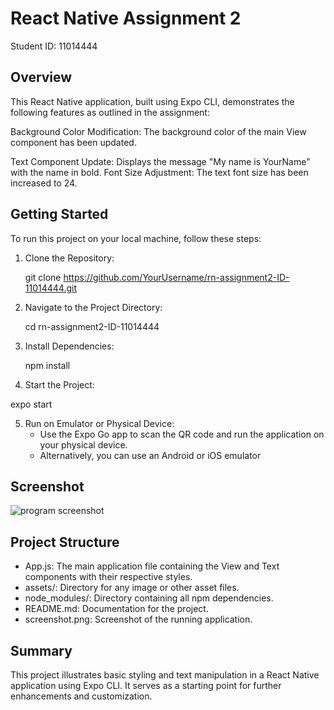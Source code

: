 # React Native Assignment 2

Student ID: 11014444

## Overview
This React Native application, built using Expo CLI, demonstrates the following features as outlined in the assignment:

Background Color Modification: The background color of the main View component has been updated.

Text Component Update: Displays the message "My name is YourName" with the name in bold.
Font Size Adjustment: The text font size has been increased to 24.

## Getting Started

To run this project on your local machine, follow these steps:

1. Clone the Repository:
  
   git clone https://github.com/YourUsername/rn-assignment2-ID-11014444.git
   

2. Navigate to the Project Directory:
  
   cd rn-assignment2-ID-11014444
  

3. Install Dependencies:

   npm install
   

4. Start the Project:
 
 expo start
  

5. Run on Emulator or Physical Device:
   - Use the Expo Go app to scan the QR code and run the application on your physical device.
   - Alternatively, you can use an Android or iOS emulator

## Screenshot
![program screenshot](https://i.ibb.co/8z7GTw3/Screenshot-2024-05-26-140300.png)

## Project Structure

- App.js: The main application file containing the View and Text components with their respective styles.
- assets/: Directory for any image or other asset files.
- node_modules/: Directory containing all npm dependencies.
- README.md: Documentation for the project.
- screenshot.png: Screenshot of the running application.

## Summary

This project illustrates basic styling and text manipulation in a React Native application using Expo CLI. It serves as a starting point for further enhancements and customization.


